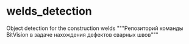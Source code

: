 # welds_detection
Object detection for the construction welds 
"""Репозиторий команды BitVision в задаче нахождения дефектов сварных швов"""
